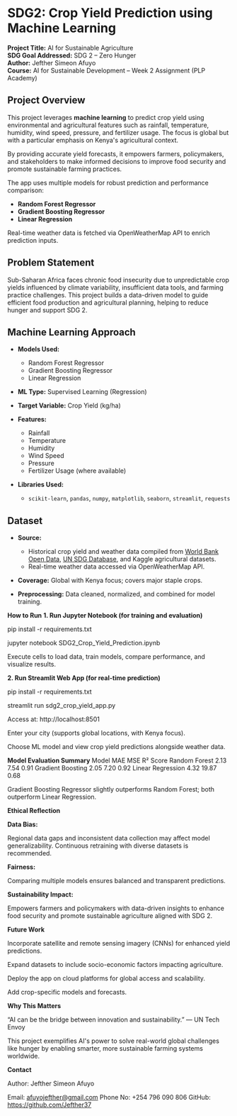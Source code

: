 # SDG2: Crop Yield Prediction using Machine Learning

**Project Title:** AI for Sustainable Agriculture  
**SDG Goal Addressed:** SDG 2 – Zero Hunger  
**Author:** Jefther Simeon Afuyo  
**Course:** AI for Sustainable Development – Week 2 Assignment (PLP Academy)  


## Project Overview

This project leverages **machine learning** to predict crop yield using environmental and agricultural features such as rainfall, temperature, humidity, wind speed, pressure, and fertilizer usage. The focus is global but with a particular emphasis on Kenya's agricultural context.

By providing accurate yield forecasts, it empowers farmers, policymakers, and stakeholders to make informed decisions to improve food security and promote sustainable farming practices.

The app uses multiple models for robust prediction and performance comparison:  
- **Random Forest Regressor**  
- **Gradient Boosting Regressor**  
- **Linear Regression**

Real-time weather data is fetched via OpenWeatherMap API to enrich prediction inputs.


## Problem Statement

Sub-Saharan Africa faces chronic food insecurity due to unpredictable crop yields influenced by climate variability, insufficient data tools, and farming practice challenges. This project builds a data-driven model to guide efficient food production and agricultural planning, helping to reduce hunger and support SDG 2.


## Machine Learning Approach

- **Models Used:**  
  - Random Forest Regressor  
  - Gradient Boosting Regressor  
  - Linear Regression  

- **ML Type:** Supervised Learning (Regression)  
- **Target Variable:** Crop Yield (kg/ha)  
- **Features:**  
  - Rainfall  
  - Temperature  
  - Humidity  
  - Wind Speed  
  - Pressure  
  - Fertilizer Usage (where available)  

- **Libraries Used:**  
  - `scikit-learn`, `pandas`, `numpy`, `matplotlib`, `seaborn`, `streamlit`, `requests`


## Dataset

- **Source:**  
  - Historical crop yield and weather data compiled from [World Bank Open Data](https://data.worldbank.org/), [UN SDG Database](https://unstats.un.org/sdgs/indicators/database/), and Kaggle agricultural datasets.  
  - Real-time weather data accessed via OpenWeatherMap API.

- **Coverage:** Global with Kenya focus; covers major staple crops.

- **Preprocessing:** Data cleaned, normalized, and combined for model training.


**How to Run**
**1. Run Jupyter Notebook (for training and evaluation)**

pip install -r requirements.txt

jupyter notebook SDG2_Crop_Yield_Prediction.ipynb

Execute cells to load data, train models, compare performance, and visualize results.

**2. Run Streamlit Web App (for real-time prediction)**

pip install -r requirements.txt

streamlit run sdg2_crop_yield_app.py

Access at: http://localhost:8501

Enter your city (supports global locations, with Kenya focus).

Choose ML model and view crop yield predictions alongside weather data.

**Model Evaluation Summary**
Model	MAE	MSE	R² Score
Random Forest	2.13	7.54	0.91
Gradient Boosting	2.05	7.20	0.92
Linear Regression	4.32	19.87	0.68

Gradient Boosting Regressor slightly outperforms Random Forest; both outperform Linear Regression.

**Ethical Reflection**

**Data Bias:**

Regional data gaps and inconsistent data collection may affect model generalizability. Continuous retraining with diverse datasets is recommended.

**Fairness:**

Comparing multiple models ensures balanced and transparent predictions.

**Sustainability Impact:**

Empowers farmers and policymakers with data-driven insights to enhance food security and promote sustainable agriculture aligned with SDG 2.

**Future Work**

Incorporate satellite and remote sensing imagery (CNNs) for enhanced yield predictions.

Expand datasets to include socio-economic factors impacting agriculture.

Deploy the app on cloud platforms for global access and scalability.

Add crop-specific models and forecasts.

**Why This Matters**

“AI can be the bridge between innovation and sustainability.” — UN Tech Envoy

This project exemplifies AI's power to solve real-world global challenges like hunger by enabling smarter, more sustainable farming systems worldwide.

**Contact**

Author: Jefther Simeon Afuyo

Email: afuyojefther@gmail.com
Phone No: +254 796 090 806
GitHub: https://github.com/Jefther37
